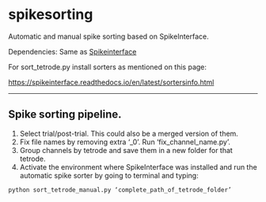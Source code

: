 # spikesorting
Automatic and manual spike sorting based on SpikeInterface.

Dependencies: Same as [Spikeinterface](https://github.com/SpikeInterface/spiketutorials/tree/master/NWB_Developer_Breakout_Session_Sep2020)

For sort_tetrode.py install sorters as mentioned on this page:

https://spikeinterface.readthedocs.io/en/latest/sortersinfo.html


-----------------------
## Spike sorting pipeline.

1.	Select trial/post-trial. This could also be a merged version of them.
2.	Fix file names by removing extra ‘_0’.  Run ‘fix_channel_name.py’.
3.	Group channels by tetrode and save them in a new folder for that tetrode.
4.	Activate the environment where SpikeInterface was installed and run the automatic spike sorter by going to terminal and typing:
```
python sort_tetrode_manual.py ‘complete_path_of_tetrode_folder’
```
